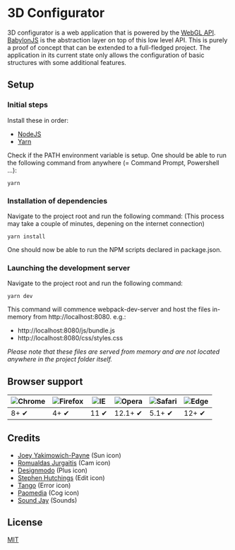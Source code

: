 3D Configurator
===============
3D configurator is a web application that is powered by the [WebGL API](https://www.khronos.org/webgl/). [BabylonJS](http://www.babylonjs.com/) is the abstraction layer on top of this low level API. This is purely a proof of concept that can be extended to a full-fledged project. The application in its current state only allows the configuration of basic structures with some additional features.
## Setup
### Initial steps
Install these in order:
* [NodeJS](https://nodejs.org/en/)
* [Yarn](https://yarnpkg.com/lang/en/)

Check if the PATH environment variable is setup. One should be able to run the following command from anywhere (= Command Prompt, Powershell ...):
```shell
yarn
```
### Installation of dependencies
Navigate to the project root and run the following command:
(This process may take a couple of minutes, depening on the internet connection)
```shell
yarn install
```
One should now be able to run the NPM scripts declared in package.json.
### Launching the development server
Navigate to the project root and run the following command:
```shell
yarn dev    
```
This command will commence webpack-dev-server and host the files in-memory from http://localhost:8080.
e.g.:
* http://localhost:8080/js/bundle.js
* http://localhost:8080/css/styles.css

*Please note that these files are served from memory and are not located anywhere in the project folder itself.*
## Browser support
![Chrome](https://github.com/alrra/browser-logos/blob/master/src/chrome/chrome_48x48.png?raw=true) | ![Firefox](https://github.com/alrra/browser-logos/blob/master/src/firefox/firefox_48x48.png?raw=true) | ![IE](https://github.com/alrra/browser-logos/blob/master/src/archive/internet-explorer_9-11/internet-explorer_9-11_48x48.png?raw=true) | ![Opera](https://github.com/alrra/browser-logos/blob/master/src/opera/opera_48x48.png?raw=true) | ![Safari](https://github.com/alrra/browser-logos/blob/master/src/safari/safari_48x48.png?raw=true) | ![Edge](https://github.com/alrra/browser-logos/blob/master/src/edge/edge_48x48.png?raw=true)
--- | --- | --- | --- | --- | --- |
8+ ✔ | 4+ ✔ | 11 ✔ | 12.1+ ✔ | 5.1+ ✔ | 12+ ✔ |
## Credits
* [Joey Yakimowich-Payne](https://www.iconfinder.com/jyapayne) (Sun icon)
* [Romualdas Jurgaitis](https://www.iconfinder.com/Sakagami) (Cam icon)
* [Designmodo](https://www.iconfinder.com/designmodo) (Plus icon)
* [Stephen Hutchings](http://typicons.com/) (Edit icon)
* [Tango](http://tango.freedesktop.org/) (Error icon)
* [Paomedia](https://www.iconfinder.com/paomedia) (Cog icon)
* [Sound Jay](https://www.soundjay.com/) (Sounds)
## License
[MIT](https://opensource.org/licenses/MIT)